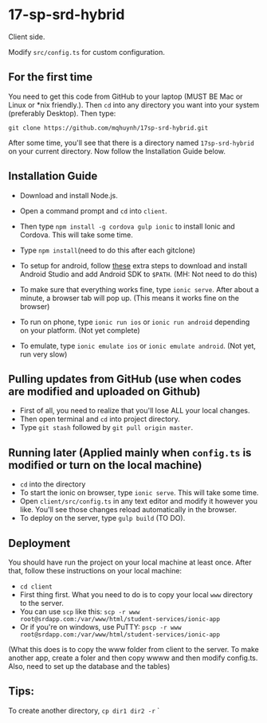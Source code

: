 # 17-sp-srd-hybrid
Client side.

Modify `src/config.ts` for custom configuration.

## For the first time
You need to get this code from GitHub to your laptop (MUST BE Mac or Linux or \*nix friendly.). Then `cd` into any directory you want into your system (preferably Desktop). Then type:

`git clone https://github.com/mqhuynh/17sp-srd-hybrid.git`

After some time, you'll see that there is a directory named `17sp-srd-hybrid` on your current directory. Now follow the Installation Guide below.

## Installation Guide
* Download and install Node.js.
* Open a command prompt and `cd` into `client`.
* Then type `npm install -g cordova gulp ionic` to install Ionic and Cordova. This will take some time.


* Type `npm install`(need to do this after each gitclone)
* To setup for android, follow [these](https://codebabes.com/newb/setup-android-studio-windows) extra steps to download and install Android Studio and add Android SDK to `$PATH`. (MH: Not need to do this)

* To make sure that everything works fine, type `ionic serve`. After about a minute, a browser tab will pop up. (This means it works fine on the browser)

* To run on phone, type `ionic run ios` or `ionic run android` depending on your platform. (Not yet complete)
* To emulate, type `ionic emulate ios` or `ionic emulate android`. (Not yet, run very slow)

## Pulling updates from GitHub (use when codes are modified and uploaded on Github)
* First of all, you need to realize that you'll lose ALL your local changes.
* Then open terminal and `cd` into project directory.
* Type `git stash` followed by `git pull origin master`.

## Running later  (Applied mainly when `config.ts` is modified or turn on the local machine)
* `cd` into the directory
* To start the ionic on browser, type `ionic serve`. This will take some time.
* Open `client/src/config.ts` in any text editor and modify it however you like. You'll see those changes reload automatically in the browser.
* To deploy on the server, type `gulp build` (TO DO).

## Deployment
You should have run the project on your local machine at least once. After that, follow these instructions on your local machine:

* `cd client`
* First thing first. What you need to do is to copy your local `www` directory to the server.
* You can use `scp` like this: `scp -r www root@srdapp.com:/var/www/html/student-services/ionic-app`
* Or if you're on windows, use PuTTY: `pscp -r www root@srdapp.com:/var/www/html/student-services/ionic-app`

(What this does is to copy the www folder from client to the server.  To make another app, create a foler and then copy wwww and then modify config.ts.  Also, need to set up the database and the tables)

## Tips:
To create another directory, 
`cp dir1 dir2 -r`
`
